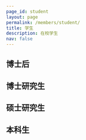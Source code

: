 ```yaml
---
page_id: student
layout: page
permalink: /members/student/
title: 学生
description: 在校学生
nav: false
---
```



<h2> 博士后 </h2>

<h2> 博士研究生 </h2>

<h2> 硕士研究生 </h2>

<h2> 本科生 </h2>
